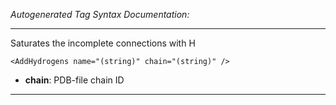 _Autogenerated Tag Syntax Documentation:_

---
Saturates the incomplete connections with H

```
<AddHydrogens name="(string)" chain="(string)" />
```

-   **chain**: PDB-file chain ID

---
